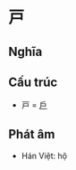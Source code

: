 # 戸

## Nghĩa

## Cấu trúc
* 戸 = [戶](戶.md)

## Phát âm

* Hán Việt: hộ

<script>window.HANZI_FIELD='戸';</script>